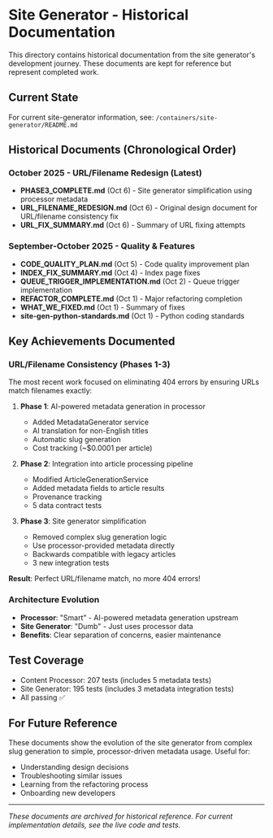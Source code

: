 # Site Generator - Historical Documentation

This directory contains historical documentation from the site generator's development journey. These documents are kept for reference but represent completed work.

## Current State
For current site-generator information, see: `/containers/site-generator/README.md`

## Historical Documents (Chronological Order)

### October 2025 - URL/Filename Redesign (Latest)
- **PHASE3_COMPLETE.md** (Oct 6) - Site generator simplification using processor metadata
- **URL_FILENAME_REDESIGN.md** (Oct 6) - Original design document for URL/filename consistency fix
- **URL_FIX_SUMMARY.md** (Oct 6) - Summary of URL fixing attempts

### September-October 2025 - Quality & Features
- **CODE_QUALITY_PLAN.md** (Oct 5) - Code quality improvement plan
- **INDEX_FIX_SUMMARY.md** (Oct 4) - Index page fixes
- **QUEUE_TRIGGER_IMPLEMENTATION.md** (Oct 2) - Queue trigger implementation
- **REFACTOR_COMPLETE.md** (Oct 1) - Major refactoring completion
- **WHAT_WE_FIXED.md** (Oct 1) - Summary of fixes
- **site-gen-python-standards.md** (Oct 1) - Python coding standards

## Key Achievements Documented

### URL/Filename Consistency (Phases 1-3)
The most recent work focused on eliminating 404 errors by ensuring URLs match filenames exactly:

1. **Phase 1**: AI-powered metadata generation in processor
   - Added MetadataGenerator service
   - AI translation for non-English titles
   - Automatic slug generation
   - Cost tracking (~$0.0001 per article)

2. **Phase 2**: Integration into article processing pipeline
   - Modified ArticleGenerationService
   - Added metadata fields to article results
   - Provenance tracking
   - 5 data contract tests

3. **Phase 3**: Site generator simplification
   - Removed complex slug generation logic
   - Use processor-provided metadata directly
   - Backwards compatible with legacy articles
   - 3 new integration tests

**Result**: Perfect URL/filename match, no more 404 errors!

### Architecture Evolution
- **Processor**: "Smart" - AI-powered metadata generation upstream
- **Site Generator**: "Dumb" - Just uses processor data
- **Benefits**: Clear separation of concerns, easier maintenance

## Test Coverage
- Content Processor: 207 tests (includes 5 metadata tests)
- Site Generator: 195 tests (includes 3 metadata integration tests)
- All passing ✅

## For Future Reference
These documents show the evolution of the site generator from complex slug generation to simple, processor-driven metadata usage. Useful for:
- Understanding design decisions
- Troubleshooting similar issues
- Learning from the refactoring process
- Onboarding new developers

---
_These documents are archived for historical reference. For current implementation details, see the live code and tests._
